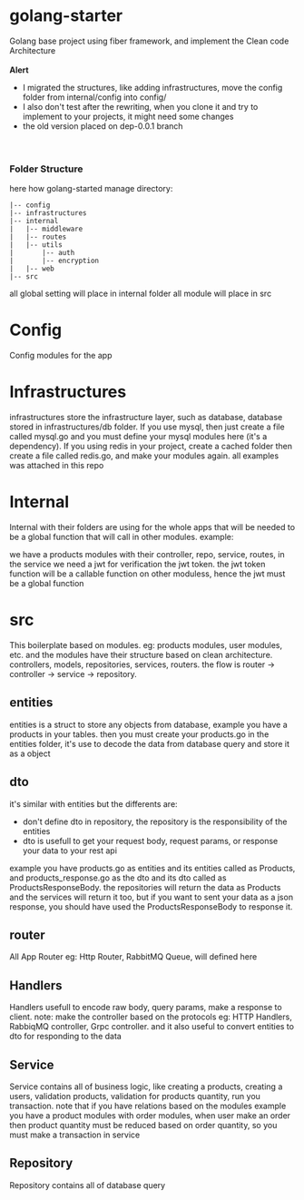 # golang-starter
Golang base project using fiber framework, and implement the Clean code Architecture
<br><br>
<b>Alert</b>
<br>
 - I migrated the structures, like adding infrastructures, move the config folder from internal/config into config/
 - I also don't test after the rewriting, when you clone it and try to implement to your projects, it might need some changes
 - the old version placed on dep-0.0.1 branch
<br><br><br> 
### Folder Structure

here how golang-started manage directory:
```
|-- config
|-- infrastructures
|-- internal
|   |-- middleware
|   |-- routes
|   |-- utils
|       |-- auth
|       |-- encryption
|   |-- web
|-- src
```

all global setting will place in internal folder
all module will place in src

# Config
Config modules for the app

# Infrastructures
infrastructures store the infrastructure layer, such as database, database stored in infrastructures/db folder. If you use mysql, then just create a file called mysql.go and you must define your mysql modules here (it's a dependency).
If you using redis in your project, create a cached folder then create a file called redis.go, and make your modules again. all examples was attached in this repo

# Internal
Internal with their folders are using for the whole apps that will be needed to be a global function that will call in other modules. example:

we have a products modules with their controller, repo, service, routes, in the service we need a jwt for verification the jwt token. the jwt token function will be a callable function on other moduless, hence the jwt must be a global function

# src
This boilerplate based on modules. eg: products modules, user modules, etc. and the modules have their structure based on clean architecture. controllers, models, repositories, services, routers. the flow is router -> controller -> service -> repository.

## entities
entities is a struct to store any objects from database, example you have a products in your tables. then you must create your products.go in the entities folder, it's use to decode the data from database query and store it as a object

## dto
it's similar with entities but the differents are:
<ul>
    <li>don't define dto in repository, the repository is the responsibility of the entities</li>
    <li>dto is usefull to get your request body, request params, or response your data to your rest api</li>
</ul>
example you have products.go as entities and its entities called as Products, and products_response.go as the dto and its dto called as ProductsResponseBody. the repositories will return the data as Products and the services will return it too, but if you want to sent your data as a json response, you should have used the ProductsResponseBody to response it.

## router
All App Router eg: Http Router, RabbitMQ Queue, will defined here

## Handlers
Handlers usefull to encode raw body, query params, make a response to client. note: make the controller based on the protocols eg: HTTP Handlers, RabbiqMQ controller, Grpc controller.
and it also useful to convert entities to dto for responding to the data

## Service
Service contains all of business logic, like creating a products, creating a users, validation products, validation for products quantity, run you transaction. 
note that if you have relations based on the modules example you have a product modules with order modules, when user make an order then product quantity must be reduced based on order quantity, so you must make a transaction in service

## Repository
Repository contains all of database query